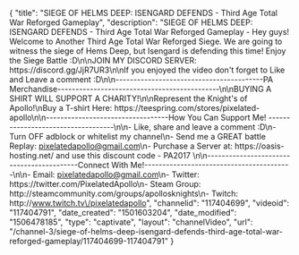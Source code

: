 {
    "title": "SIEGE OF HELMS DEEP: ISENGARD DEFENDS - Third Age Total War Reforged Gameplay",
    "description": "SIEGE OF HELMS DEEP: ISENGARD DEFENDS - Third Age Total War Reforged Gameplay - Hey guys! Welcome to Another Third Age Total War Reforged Siege. We are going to witness the siege of Hems Deep, but Isengard is defending this time! Enjoy the Siege Battle :D\n\nJOIN MY DISCORD SERVER: https:\/\/discord.gg\/JjR7UR3\n\nIf you enjoyed the video don't forget to Like and Leave a comment :D\n\n-----------------------------------------PA Merchandise---------------------------------------------\n\nBUYING A SHIRT WILL SUPPORT A CHARITY!\n\nRepresent the Knight's of Apollo!\nBuy a T-shirt Here: https:\/\/teespring.com\/stores\/pixelated-apollo\n\n----------------------------------How You Can Support Me! -----------------------------------\n\n- Like, share and leave a comment :D\n- Turn OFF adblock or whitelist my channel\n- Send me a GREAT battle Replay: pixelatedapollo@gmail.com\n- Purchase a Server at: https:\/\/oasis-hosting.net\/ and use this discount code - PA2017 \n\n------------------------------------------Connect With Me!-----------------------------------------\n\n- Email: pixelatedapollo@gmail.com\n- Twitter: https:\/\/twitter.com\/PixelatedApollo\n- Steam Group:  http:\/\/steamcommunity.com\/groups\/apollosknights\n- Twitch: http:\/\/www.twitch.tv\/pixelatedapollo",
    "channelid": "117404699",
    "videoid": "117404791",
    "date_created": "1501603204",
    "date_modified": "1506478185",
    "type": "captivate",
    "layout": "channelVideo",
    "url": "\/channel-3\/siege-of-helms-deep-isengard-defends-third-age-total-war-reforged-gameplay\/117404699-117404791"
}